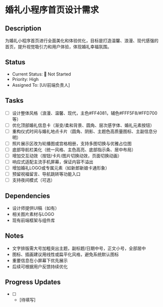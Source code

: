 # 婚礼小程序首页设计需求

## Description

为婚礼小程序首页进行全面美化和体验优化，目标是打造温馨、浪漫、现代感强的首页，提升视觉吸引力和用户体验，体现婚礼幸福氛围。

## Status

- Current Status: 🔴 Not Started
- Priority: High
- Assigned To: [UI/前端负责人]

## Tasks

- [ ] 设计整体风格（浪漫、温馨、现代，主色#FF4081，辅色#FFF5F8/#FFD700等）
- [ ] 优化顶部婚礼信息卡（渐变/柔和背景、圆角、层次感字体、婚礼元素按钮）
- [ ] 重构仪式时间与婚礼地点卡片（圆角、阴影、主题色高质量图标、主副信息分明）
- [ ] 照片展示区改为轮播图或宫格相册，支持多图切换与优雅占位图
- [ ] 底部导航栏美化（统一风格、主色高亮、底部指示条、居中布局）
- [ ] 增加交互动效（按钮/卡片/图片切换动效，页面切换动画）
- [ ] 响应式适配主流手机屏幕，保证内容不溢出
- [ ] 增加婚礼LOGO或专属元素（如新郎新娘卡通形象）
- [ ] 预留祝福留言、导航跳转等功能入口
- [ ] 支持夜间模式（可选）

## Dependencies

- 设计师提供UI稿（如有）
- 相关图片素材与LOGO
- 现有前端框架与组件库

## Notes

- 文字排版需大号加粗突出主题，副标题/日期中号，正文小号，全部居中
- 图标、插画建议用线性或扁平化风格，避免系统默认图标
- 重要信息在小屏幕下优先展示
- 后续可根据用户反馈持续优化

## Progress Updates

- [ ] - [待填写]
